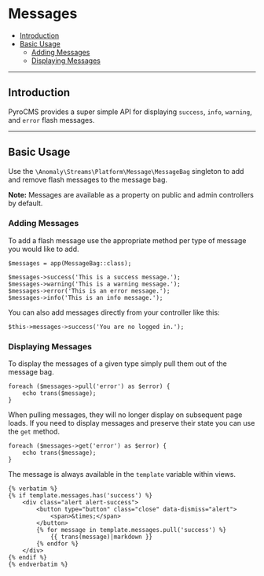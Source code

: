 # Messages

- [Introduction](#introduction)
- [Basic Usage](#basic-usage)
    - [Adding Messages](#adding-messages)
    - [Displaying Messages](#displaying-messages)

<hr>

<a name="introduction"></a>
## Introduction

PyroCMS provides a super simple API for displaying `success`, `info`, `warning`, and `error` flash messages.

<hr>

<a name="basic-usage"></a>
## Basic Usage

Use the `\Anomaly\Streams\Platform\Message\MessageBag` singleton to add and remove flash messages to the message bag.

<div class="alert alert-info">
<strong>Note:</strong> Messages are available as a property on public and admin controllers by default.
</div>

<a name="adding-messages"></a>
### Adding Messages

To add a flash message use the appropriate method per type of message you would like to add.

    $messages = app(MessageBag::class);

    $messages->success('This is a success message.');
    $messages->warning('This is a warning message.');
    $messages->error('This is an error message.');
    $messages->info('This is an info message.');

You can also add messages directly from your controller like this:

    $this->messages->success('You are no logged in.');

<a name="displaying-messages"></a>
### Displaying Messages

To display the messages of a given type simply pull them out of the message bag.

    foreach ($messages->pull('error') as $error) {
        echo trans($message);
    }

When pulling messages, they will no longer display on subsequent page loads. If you need to display messages and preserve their state you can use the `get` method.

    foreach ($messages->get('error') as $error) {
        echo trans($message);
    }

The message is always available in the `template` variable within views.

	{% verbatim %}
	{% if template.messages.has('success') %}
        <div class="alert alert-success">
            <button type="button" class="close" data-dismiss="alert">
                <span>&times;</span>
            </button>
            {% for message in template.messages.pull('success') %}
                {{ trans(message)|markdown }}
            {% endfor %}
        </div>
    {% endif %}
	{% endverbatim %}
